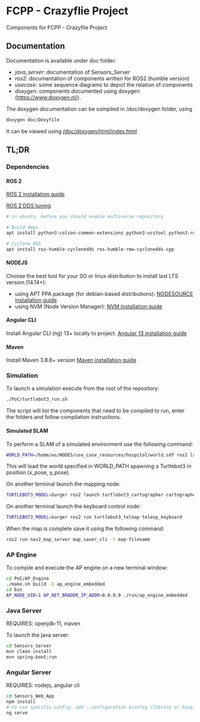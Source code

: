 # FCPP - Crazyflie Project
Components for FCPP - Crazyflie Project

## Documentation

Documentation is available under doc folder:
- *java_server*: documentation of Sensors\_Server
- *ros2*: documentation of components written for ROS2 (humble version)
- *usecase*: some sequence diagrams to depict the relation of components
- *doxygen*: components documented using doxygen (https://www.doxygen.nl/). 

The doxygen documentation can be compiled in /doc/doxygen folder, using
```bash
doxygen doc/Doxyfile 
```
It can be viewed using [/doc/doxygen/html/index.html](/doc/doxygen/html/index.html)

## TL;DR

### Dependencies

#### ROS 2

[ROS 2 installation guide](https://docs.ros.org/en/humble/Installation/Ubuntu-Install-Debians.html)
  
[ROS 2 DDS tuning](https://docs.ros.org/en/foxy/How-To-Guides/DDS-tuning.html)

```bash
# in ubuntu, before you should enable multiverse repository

# Build deps
apt install python3-colcon-common-extensions python3-vcstool python3-rosdep ros-humble-irobot-create-msgs

# Cyclone DDS
apt install ros-humble-cyclonedds ros-humble-rmw-cyclonedds-cpp
```
#### NODEJS
Choose the best tool for your SO or linux distribution to install last LTS version (14.14+):
- using APT PPA package (for debian-based distributions):
[NODESOURCE installation guide](https://github.com/nodesource/distributions#installation-instructions)
- using NVM (Node Version Manager):
[NVM installation guide](https://codedamn.com/news/nodejs/nvm-installation-setup-guide) 

#### Angular CLI
Install Angular CLI (ng) 13+ locally to project.
[Angular 13 installation guide](https://dev.to/xenxei46/installing-angular-cli-locally-globally-3lei)

#### Maven
Install Maven 3.8.8+ version
[Maven installation guide](https://maven.apache.org/install.html)

### Simulation

To launch a simulation execute from the root of the repository:

```bash
./PoC/turtlebot3_run.sh
```

The script will list the components that need to be compiled to run,
enter the folders and follow compilation instructions.

#### Simulated SLAM

To perform a SLAM of a simulated environment use the following command:

```bash
WORLD_PATH=/home/ws/NODES/use_case_resources/hospital/world.sdf ros2 launch turtlebot3_gazebo turtlebot3_slam.launch.py y_pose:=3.0 x_pose:=1.0
```

This will load the world specified in WORLD\_PATH spawning a Turtlebot3 in position (x\_pose, y\_pose).

On another terminal launch the mapping node:

```bash
TURTLEBOT3_MODEL=burger ros2 launch turtlebot3_cartographer cartographer.launch.py use_sim_time:=True
```

On another terminal launch the keyboard control node:

```bash
TURTLEBOT3_MODEL=burger ros2 run turtlebot3_teleop teleop_keyboard
```

When the map is complete save it using the following command:

```bash
ros2 run nav2_map_server map_saver_cli -f map-filename
```

### AP Engine

To compile and execute the AP engine on a new terminal window:

```bash
cd PoC/AP_Engine
./make.sh build -O ap_engine_embedded
cd bin
AP_NODE_UID=1 AP_NET_BRADDR_IP_ADDR=0.0.0.0 ./run/ap_engine_embedded
```

### Java Server

REQUIRES: openjdk-11, maven

To launch the java server:

```bash
cd Sensors_Server
mvn clean install
mvn spring-boot:run
```

### Angular Server

REQUIRES: nodejs, angular cli

```bash
cd Sensors_Web_App
npm install
# to use specific config: add --configuration $config (library or hospital)
ng serve
```
